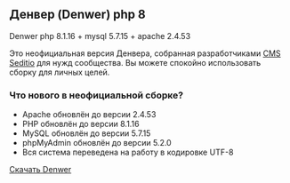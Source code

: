 <h2>Денвер (Denwer) php 8</h2>

<p>Denwer php 8.1.16 + mysql 5.7.15 + apache 2.4.53</p>

<p>Это неофициальная версия Денвера, собранная разработчиками <a href="https://seditio.org">CMS Seditio</a> для нужд сообщества. Вы можете спокойно использовать сборку для личных целей.</p>

<h3>Что нового в неофициальной сборке?</h3>

<ul>
  <li>Apache обновлён до версии 2.4.53</li>
  <li>PHP обновлён до версии 8.1.16</li>
  <li>MySQL обновлён до версии 5.7.15</li>
  <li>phpMyAdmin обновлён до версии 5.2.0</li>
  <li>Вся система переведена на работу в кодировке UTF-8</li>
</ul>

<p><a href="https://seditio.org/dev/denwer-php-8-1-16-plus-mysql-5-7-15-plus-apache-2-4-53">Скачать Denwer</a></p>
